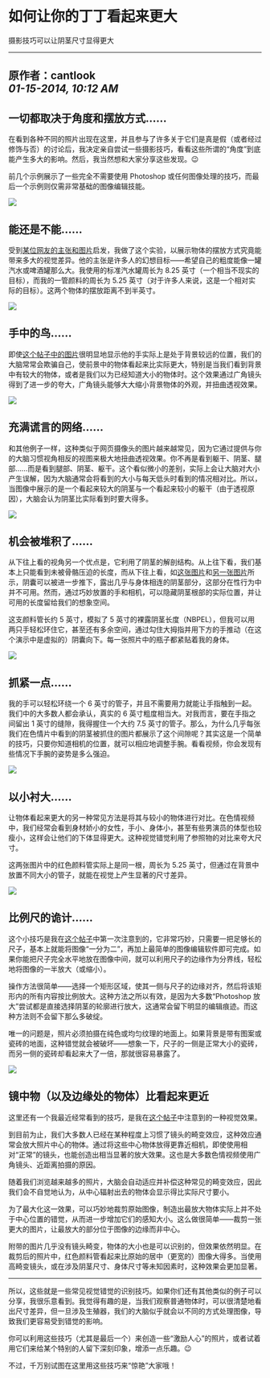 # 如何让你的丁丁看起来更大

摄影技巧可以让阴茎尺寸显得更大

---
原作者：**cantlook**  
_01-15-2014, 10:12 AM_
---

## 一切都取决于角度和摆放方式……

在看到各种不同的照片出现在这里，并且参与了许多关于它们是真是假（或者经过修饰与否）的讨论后，我决定亲自尝试一些摄影技巧，看看这些所谓的“角度”到底能产生多大的影响。然后，我当然想和大家分享这些发现。😉

前几个示例展示了一些完全不需要使用 Photoshop 或任何图像处理的技巧，而最后一个示例则仅需非常基础的图像编辑技能。

![](images/ruler.jpg)

## 能还是不能……

受到[某位网友的主张和图片](https://thunders.place/progress-reports-and-pictures/coke-can-covered-by-my-dick.html)启发，我做了这个实验，以展示物体的摆放方式究竟能带来多大的视觉差异。他的主张是许多人的幻想目标——希望自己的粗度能像一罐汽水或啤酒罐那么大。我使用的标准汽水罐周长为 8.25 英寸（一个相当不现实的目标），而我的一管颜料的周长为 5.25 英寸（对于许多人来说，这是一个相对实际的目标）。这两个物体的摆放距离不到半英寸。

![](images/penis-perspective-trick-with-a-coke-can.jpg)

## 手中的鸟……

即使[这个帖子中的图片](https://thunders.place/the-dive/fake.html)很明显地显示他的手实际上是处于背景较远的位置，我们的大脑常常会欺骗自己，使前景中的物体看起来比实际更大，特别是当我们看到背景中有较大的物体，或者是我们以为已经知道大小的物体时。这个效果通过广角镜头得到了进一步的夸大，广角镜头能够大大缩小背景物体的外观，并扭曲透视效果。

![](images/depth-changes-perception-of-penis.jpg)

## 充满谎言的网络……

和其他例子一样，这种类似于网页摄像头的图片越来越常见，因为它通过提供与你的大脑习惯视角相反的视图来极大地扭曲透视效果。你不再是看到躯干、阴茎、腿部……而是看到腿部、阴茎、躯干。这个看似微小的差别，实际上会让大脑对大小产生误解，因为大脑通常会将看到的大小与每天低头时看到的情况相对比。所以，当图像中展示的是一个看起来较大的阴茎与一个看起来较小的躯干（由于透视原因），大脑会认为阴茎比实际看到时要大得多。

![](images/penis-lies.jpg)

## 机会被堆积了……

从下往上看的视角另一个优点是，它利用了阴茎的解剖结构。从上往下看，我们基本上只能看到未被骨骼压迫的长度，而从下往上看，如[这张图片](https://thunders.place/life-love-and-fantasies/pornstar-celebrity-cocks-145.html#post1906531)和[另一张图片](https://thunders.place/the-dive/how-big-is-this.v5-2.html#post2106806)所示，阴囊可以被进一步推下，露出几乎与身体相连的阴茎部分，这部分在性行为中并不可用。然而，通过巧妙放置的手和相机，可以隐藏阴茎根部的实际位置，并让可用的长度留给我们的想象空间。

这支颜料管长约 5 英寸，模拟了 5 英寸的裸露阴茎长度（NBPEL），但我可以用两只手轻松环住它，甚至还有多余空间，通过勾住大拇指并用下方的手推动（在这个演示中是虚拟的）阴囊向下。每一张照片中的瓶子都紧贴着我的身体。

![](images/twohands2.jpg)

## 抓紧一点……

我的手可以轻松环绕一个 6 英寸的管子，并且不需要用力就能让手指触到一起。我们中的大多数人都会承认，真实的 6 英寸粗度相当大。对我而言，要在手指之间留出 1 英寸的缝隙，我得握住一个大约 7.5 英寸的管子。那么，为什么几乎每张我们在色情片中看到的阴茎被抓住的图片都展示了这个间隙呢？其实这是一个简单的技巧，只要你知道相机的位置，就可以相应地调整手腕。看看视频，你会发现有些情况下手腕的姿势是多么强迫。

![](images/wraparound2.jpg)

## 以小衬大……

让物体看起来更大的另一种常见方法是将其与较小的物体进行对比。在色情视频中，我们经常会看到身材娇小的女性，手小、身体小，甚至有些男演员的体型也较瘦小，这样会让他们的下体显得更大。这种视觉错觉利用了参照物的对比来夸大尺寸。

这两张图片中的红色颜料管实际上是同一根，周长为 5.25 英寸，但通过在背景中放置不同大小的管子，就能在视觉上产生显著的尺寸差异。

![](images/comparing-apples-to-oranges-small.jpg)

## 比例尺的诡计……

这个小技巧是我在[这个帖子](https://thunders.place/progress-reports-and-pictures/introduction-and-my-routine-from-6-to-9-in-1-year.html)中第一次注意到的，它非常巧妙，只需要一把足够长的尺子，基本上就能将图像“一分为二”，再加上最简单的图像编辑软件即可完成。如果你能把尺子完全水平地放在图像中间，就可以利用尺子的边缘作为分界线，轻松地将图像的一半放大（或缩小）。

操作方法很简单——选择一个矩形区域，使其一侧与尺子的边缘对齐，然后将该矩形内的所有内容按比例放大。这种方法之所以有效，是因为大多数“Photoshop 放大”尝试都是直接选择阴茎的轮廓进行放大，这通常会留下明显的编辑痕迹。而这种方法则不会留下那么多破绽。

唯一的问题是，照片必须拍摄在纯色或均匀纹理的地面上。如果背景是带有图案或瓷砖的地面，这种错觉就会被破坏——想象一下，尺子的一侧是正常大小的瓷砖，而另一侧的瓷砖却看起来大了一倍，那就很容易暴露了。

![](images/scale-the-ruler-to-change-penis-size.jpg)

## 镜中物（以及边缘处的物体）比看起来更近

这里还有一个我最近经常看到的技巧，是我在[这个帖子](https://thunders.place/the-dive/this-guys-is-big.html)中注意到的一种视觉效果。

到目前为止，我们大多数人已经在某种程度上习惯了镜头的畸变效应，这种效应通常会放大照片中心的物体。通过将这些中心物体放得更靠近相机，即使使用相对“正常”的镜头，也能创造出相当显著的放大效果。这也是大多数色情视频使用广角镜头、近距离拍摄的原因。

随着我们浏览越来越多的照片，大脑会自动适应并补偿这种常见的畸变效应，因此我们会不自觉地认为，从中心辐射出去的物体会显示得比实际尺寸要小。

为了最大化这一效果，可以巧妙地裁剪原始图像，制造出最放大物体实际上并不处于中心位置的错觉，从而进一步增加它们的感知大小。这么做很简单——裁剪一张更大的图片，让最放大的部分位于图像的边缘而非中心。

附带的图片几乎没有镜头畸变，物体的大小也是可以识别的，但效果依然明显。在裁剪后的照片中，红色颜料管看起来比原始的居中（更宽的）图像大得多。当使用高畸变镜头，或在涉及阴茎尺寸、身体尺寸等未知因素时，这种效果会更加显著。

---

所以，这些就是一些常见视觉错觉的识别技巧。如果你们还有其他类似的例子可以分享，我很乐意看到。我觉得有趣的是，当我们观察普通物体时，可以很清楚地看出尺寸差异，但一旦涉及生殖器，我们的大脑似乎就会以不同的方式处理图像，导致我们更容易受到错觉的影响。

你可以利用这些技巧（尤其是最后一个）来创造一些“激励人心”的照片，或者试着用它们来给某个特别的人留下深刻印象，增添一点乐趣。😉

不过，千万别试图在这里用这些技巧来“惊艳”大家哦！